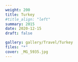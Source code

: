 ```yaml
---
weight: 200
title: Turkey
#title_align: "left"
summary: 2015
date: 2020-12-15
draft: false

gallery: gallery/Travel/Turkey
files: "*"
cover: _MG_5935.jpg
---
```

